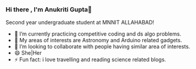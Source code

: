 ### Hi there , I'm Anukriti Gupta👋

Second year undergraduate student at MNNIT ALLAHABAD!





- 🌱 I’m currently practicing competitive coding and ds algo problems.
- 👯 My areas of interests are Astronomy and Arduino related gadgets.
- 🤔 I’m looking to collaborate with people having similar area of interests.
- 😄 She|Her
- ⚡ Fun fact: i love travelling and reading science related blogs.

